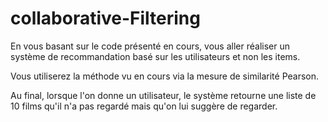 # collaborative-Filtering

En vous basant sur le code présenté en cours, vous aller réaliser un système de recommandation basé sur les utilisateurs et non les items.



Vous utiliserez la méthode vu en cours via la mesure de similarité Pearson.



Au final, lorsque l'on donne un utilisateur, le système retourne une liste de 10 films qu'il n'a pas regardé mais qu'on lui suggère de regarder. 